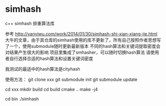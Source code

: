# simhash
c++ simhash 排重算法库

参考
http://yanyiwu.com/work/2014/01/30/simhash-shi-xian-xiang-jie.html
大牛的文章，由于其仓库的simhash使用的库不更新了，所有自己按照作者思想写了一个，使用submodule随时更新最新版本
不同的hash算法和关键词提取密度会对结果产生很大的影响
项目里集成了smhasher，可以随时切换hash算法
请使用者自行选择合适的hash算法和设置关键词密度

我测试的最适中的hash算法是cityhash

使用方法：
git clone xxx
git submodule init
git submodule update

cd xxx
mkdir build
cd build
cmake ..
make -j4

cd bin
./simhash
